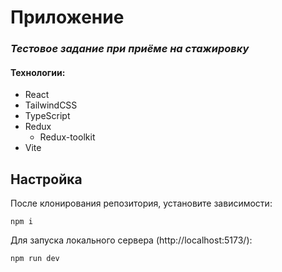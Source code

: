 # Приложение
### _Тестовое задание при приёме на стажировку_

#### Технологии:
- React
- TailwindCSS
- TypeScript
- Redux
   - Redux-toolkit 
- Vite

## Настройка
После клонирования репозитория, установите зависимости:
```
npm i
```
Для запуска локального сервера (http://localhost:5173/):
```
npm run dev
```
 
